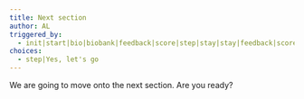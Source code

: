 ```yaml
---
title: Next section
author: AL
triggered_by:
  - init|start|bio|biobank|feedback|score|step|stay|stay|feedback|score
choices:
  - step|Yes, let's go
---
```


We are going to move onto the next section. Are you ready?

